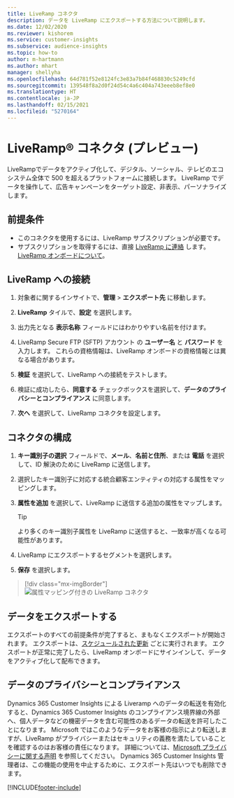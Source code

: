 ```yaml
---
title: LiveRamp コネクタ
description: データを LiveRamp にエクスポートする方法について説明します。
ms.date: 12/02/2020
ms.reviewer: kishorem
ms.service: customer-insights
ms.subservice: audience-insights
ms.topic: how-to
author: m-hartmann
ms.author: mhart
manager: shellyha
ms.openlocfilehash: 64d781f52e8124fc3e83a7b84f468830c5249cfd
ms.sourcegitcommit: 139548f8a2d0f24d54c4a6c404a743eeeb8ef8e0
ms.translationtype: HT
ms.contentlocale: ja-JP
ms.lasthandoff: 02/15/2021
ms.locfileid: "5270164"
---
```

# <a name="liverampreg-connector-preview"></a>LiveRamp&reg; コネクタ (プレビュー)

LiveRampでデータをアクティブ化して、デジタル、ソーシャル、テレビのエコシステム全体で 500 を超えるプラットフォームに接続します。 LiveRamp でデータを操作して、広告キャンペーンをターゲット設定、非表示、パーソナライズします。

## <a name="prerequisites"></a>前提条件

- このコネクタを使用するには、LiveRamp サブスクリプションが必要です。
- サブスクリプションを取得するには、直接 [LiveRamp に連絡](https://liveramp.com/contact/) します。 [LiveRamp オンボードについて](https://liveramp.com/our-platform/data-onboarding/)。

## <a name="connect-to-liveramp"></a>LiveRamp への接続

1. 対象者に関するインサイトで、**管理** > **エクスポート先** に移動します。

1. **LiveRamp** タイルで、**設定** を選択します。

1. 出力先となる **表示名称** フィールドにはわかりやすい名前を付けます。

1. LiveRamp Secure FTP (SFTP) アカウント の **ユーザー名** と **パスワード** を入力します。
これらの資格情報は、LiveRamp オンボードの資格情報とは異なる場合があります。

1. **検証** を選択して、LiveRamp への接続をテストします。

1. 検証に成功したら、**同意する** チェックボックスを選択して、**データのプライバシーとコンプライアンス** に同意します。

1. **次へ** を選択して、LiveRamp コネクタを設定します。

## <a name="configure-the-connector"></a>コネクタの構成

1. **キー識別子の選択** フィールドで、**メール**、**名前と住所**、または **電話** を選択して、ID 解決のために LiveRamp に送信します。

1. 選択したキー識別子に対応する統合顧客エンティティの対応する属性をマッピングします。

1. **属性を追加** を選択して、LiveRamp に送信する追加の属性をマップします。

   > [!TIP]
   > より多くのキー識別子属性を LiveRamp に送信すると、一致率が高くなる可能性があります。

1. LiveRamp にエクスポートするセグメントを選択します。

1. **保存** を選択します。

> [!div class="mx-imgBorder"]
> ![属性マッピング付きの LiveRamp コネクタ](media/export-liveramp-segments.png "属性マッピング付きの LiveRamp コネクタ")

## <a name="export-the-data"></a>データをエクスポートする

エクスポートのすべての前提条件が完了すると、まもなくエクスポートが開始されます。 エクスポートは、[スケジュールされた更新](system.md#schedule-tab) ごとに実行されます。
エクスポートが正常に完了したら、LiveRamp オンボードにサインインして、データをアクティブ化して配布できます。

## <a name="data-privacy-and-compliance"></a>データのプライバシーとコンプライアンス

Dynamics 365 Customer Insights による Liveramp へのデータの転送を有効化すると、Dynamics 365 Customer Insights のコンプライアンス境界線の外部へ、個人データなどの機密データを含む可能性のあるデータの転送を許可したことになります。 Microsoft ではこのようなデータをお客様の指示により転送しますが、LiveRamp がプライバシーまたはセキュリティの義務を満たしていることを確認するのはお客様の責任になります。 詳細については、[Microsoft プライバシーに関する声明](https://go.microsoft.com/fwlink/?linkid=396732) を参照してください。
Dynamics 365 Customer Insights 管理者は、この機能の使用を中止するために、エクスポート先はいつでも削除できます。

[!INCLUDE[footer-include](../includes/footer-banner.md)]